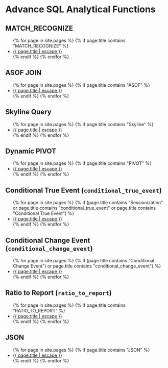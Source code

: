 # Advance SQL Analytical Functions

## MATCH_RECOGNIZE
<ul id="recent-articles">
{% for page in site.pages %}
    {% if page.title contains "MATCH_RECOGNIZE" %}
    <li>
    <a href="{{ page.url | relative_url }}">{{ page.title | escape }}</a>
    </li>
    {% endif %}
{% endfor %}
</ul>

## ASOF JOIN
<ul id="recent-articles">
{% for page in site.pages %}
    {% if page.title contains "ASOF" %}
    <li>
    <a href="{{ page.url | relative_url }}">{{ page.title | escape }}</a>
    </li>
    {% endif %}
{% endfor %}
</ul>

## Skyline Query
<ul id="recent-articles">
{% for page in site.pages %}
    {% if page.title contains "Skyline" %}
    <li>
    <a href="{{ page.url | relative_url }}">{{ page.title | escape }}</a>
    </li>
    {% endif %}
{% endfor %}
</ul>

## Dynamic PIVOT
<ul id="recent-articles">
{% for page in site.pages %}
    {% if page.title contains "PIVOT" %}
    <li>
    <a href="{{ page.url | relative_url }}">{{ page.title | escape }}</a>
    </li>
    {% endif %}
{% endfor %}
</ul>


## Conditional True Event (`conditional_true_event`)
<ul id="recent-articles">
{% for page in site.pages %}
    {% if (page.title contains "Sessionization" or page.title contains "conditional_true_event" or page.title contains "Conditional True Event") %}
    <li>
    <a href="{{ page.url | relative_url }}">{{ page.title | escape }}</a>
    </li>
    {% endif %}
{% endfor %}
</ul>

## Conditional Change Event (`conditional_change_event`)
<ul id="recent-articles">
{% for page in site.pages %}
    {% if (page.title contains "Conditional Change Event") or page.title contains "conditional_change_event") %}
    <li>
    <a href="{{ page.url | relative_url }}">{{ page.title | escape }}</a>
    </li>
    {% endif %}
{% endfor %}
</ul>



## Ratio to Report (`ratio_to_report`)
<ul id="recent-articles">
{% for page in site.pages %}
    {% if page.title contains "RATIO_TO_REPORT" %}
    <li>
    <a href="{{ page.url | relative_url }}">{{ page.title | escape }}</a>
    </li>
    {% endif %}
{% endfor %}
</ul>

## JSON
<ul id="recent-articles">
{% for page in site.pages %}
    {% if page.title contains "JSON" %}
    <li>
    <a href="{{ page.url | relative_url }}">{{ page.title | escape }}</a>
    </li>
    {% endif %}
{% endfor %}
</ul>
